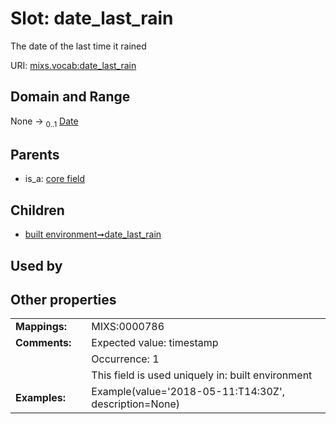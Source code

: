 
# Slot: date_last_rain


The date of the last time it rained

URI: [mixs.vocab:date_last_rain](https://w3id.org/mixs/vocab/date_last_rain)


## Domain and Range

None &#8594;  <sub>0..1</sub> [Date](types/Date.md)

## Parents

 *  is_a: [core field](core_field.md)

## Children

 *  [built environment➞date_last_rain](built_environment_date_last_rain.md)

## Used by


## Other properties

|  |  |  |
| --- | --- | --- |
| **Mappings:** | | MIXS:0000786 |
| **Comments:** | | Expected value: timestamp |
|  | | Occurrence: 1 |
|  | | This field is used uniquely in: built environment |
| **Examples:** | | Example(value='2018-05-11:T14:30Z', description=None) |

